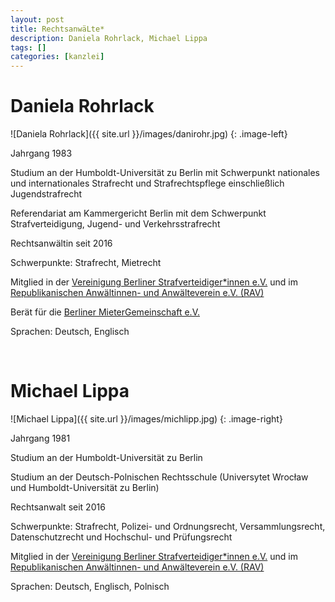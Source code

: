 ```yaml
---
layout: post
title: RechtsanwäLte*
description: Daniela Rohrlack, Michael Lippa
tags: []
categories: [kanzlei]
---
```

# Daniela Rohrlack

![Daniela Rohrlack]({{ site.url }}/images/danirohr.jpg)
{: .image-left}

Jahrgang 1983

Studium an der Humboldt-Universität zu Berlin mit Schwerpunkt nationales und internationales Strafrecht und Strafrechtspflege einschließlich Jugendstrafrecht

Referendariat am Kammergericht Berlin mit dem Schwerpunkt Strafverteidigung, Jugend- und Verkehrsstrafrecht

Rechtsanwältin seit 2016

Schwerpunkte: Strafrecht, Mietrecht

Mitglied in der [Vereinigung Berliner Strafverteidiger\*innen e.V.](https://www.strafverteidiger-berlin.de/) und im [Republikanischen Anwältinnen- und Anwälteverein e.V. (RAV)](https://www.rav.de/start/)

Berät für die [Berliner MieterGemeinschaft e.V.](https://www.bmgev.de/)

Sprachen: Deutsch, Englisch

<br style="clear:left" />

# Michael Lippa

![Michael Lippa]({{ site.url }}/images/michlipp.jpg)
{: .image-right}

Jahrgang 1981

Studium an der Humboldt-Universität zu Berlin

Studium an der Deutsch-Polnischen Rechtsschule (Universytet Wrocław und Humboldt-Universität zu Berlin)

Rechtsanwalt seit 2016

Schwerpunkte: Strafrecht, Polizei- und Ordnungsrecht, Versammlungsrecht, Datenschutzrecht und Hochschul- und Prüfungsrecht

Mitglied in der [Vereinigung Berliner Strafverteidiger\*innen e.V.](https://www.strafverteidiger-berlin.de/) und im [Republikanischen Anwältinnen- und Anwälteverein e.V. (RAV)](https://www.rav.de/start/)

Sprachen: Deutsch, Englisch, Polnisch
